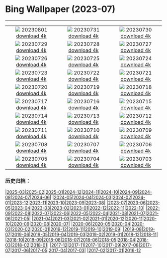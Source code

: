 # Bing Wallpaper (2023-07)
**************
| | | |
| :----: | :----: | :----: |
| ![](https://www.bing.com/th?id=OHR.DenaliClimber_EN-GB1414013985_1920x1080.jpg) 20230801 [download 4k](https://www.bing.com/th?id=OHR.DenaliClimber_EN-GB1414013985_UHD.jpg) | ![](https://www.bing.com/th?id=OHR.RockHouse_EN-GB7594374263_1920x1080.jpg) 20230731 [download 4k](https://www.bing.com/th?id=OHR.RockHouse_EN-GB7594374263_UHD.jpg) | ![](https://www.bing.com/th?id=OHR.PalouseHills_EN-GB6935137102_1920x1080.jpg) 20230730 [download 4k](https://www.bing.com/th?id=OHR.PalouseHills_EN-GB6935137102_UHD.jpg) |
| ![](https://www.bing.com/th?id=OHR.TigerIndia_EN-GB6492286404_1920x1080.jpg) 20230729 [download 4k](https://www.bing.com/th?id=OHR.TigerIndia_EN-GB6492286404_UHD.jpg) | ![](https://www.bing.com/th?id=OHR.SanBlasIslands_EN-GB5570555244_1920x1080.jpg) 20230728 [download 4k](https://www.bing.com/th?id=OHR.SanBlasIslands_EN-GB5570555244_UHD.jpg) | ![](https://www.bing.com/th?id=OHR.ParisLouvre_EN-GB6867376539_1920x1080.jpg) 20230727 [download 4k](https://www.bing.com/th?id=OHR.ParisLouvre_EN-GB6867376539_UHD.jpg) |
| ![](https://www.bing.com/th?id=OHR.OlympicPark_EN-GB3430975053_1920x1080.jpg) 20230726 [download 4k](https://www.bing.com/th?id=OHR.OlympicPark_EN-GB3430975053_UHD.jpg) | ![](https://www.bing.com/th?id=OHR.LasLagunas_EN-GB0705662215_1920x1080.jpg) 20230725 [download 4k](https://www.bing.com/th?id=OHR.LasLagunas_EN-GB0705662215_UHD.jpg) | ![](https://www.bing.com/th?id=OHR.ZebraCousins_EN-GB9257719327_1920x1080.jpg) 20230724 [download 4k](https://www.bing.com/th?id=OHR.ZebraCousins_EN-GB9257719327_UHD.jpg) |
| ![](https://www.bing.com/th?id=OHR.TeaEstate_EN-GB8869612351_1920x1080.jpg) 20230723 [download 4k](https://www.bing.com/th?id=OHR.TeaEstate_EN-GB8869612351_UHD.jpg) | ![](https://www.bing.com/th?id=OHR.HammockDay_EN-GB8668654444_1920x1080.jpg) 20230722 [download 4k](https://www.bing.com/th?id=OHR.HammockDay_EN-GB8668654444_UHD.jpg) | ![](https://www.bing.com/th?id=OHR.BridgeNorway_EN-GB8287345307_1920x1080.jpg) 20230721 [download 4k](https://www.bing.com/th?id=OHR.BridgeNorway_EN-GB8287345307_UHD.jpg) |
| ![](https://www.bing.com/th?id=OHR.MoonDayArtemis_EN-GB7995664444_1920x1080.jpg) 20230720 [download 4k](https://www.bing.com/th?id=OHR.MoonDayArtemis_EN-GB7995664444_UHD.jpg) | ![](https://www.bing.com/th?id=OHR.CrescentLake_EN-GB7735186895_1920x1080.jpg) 20230719 [download 4k](https://www.bing.com/th?id=OHR.CrescentLake_EN-GB7735186895_UHD.jpg) | ![](https://www.bing.com/th?id=OHR.BucerosBicornis_EN-GB7335908659_1920x1080.jpg) 20230718 [download 4k](https://www.bing.com/th?id=OHR.BucerosBicornis_EN-GB7335908659_UHD.jpg) |
| ![](https://www.bing.com/th?id=OHR.CavanCastle_EN-GB6074228510_1920x1080.jpg) 20230717 [download 4k](https://www.bing.com/th?id=OHR.CavanCastle_EN-GB6074228510_UHD.jpg) | ![](https://www.bing.com/th?id=OHR.BearHoleBrook_EN-GB5612823763_1920x1080.jpg) 20230716 [download 4k](https://www.bing.com/th?id=OHR.BearHoleBrook_EN-GB5612823763_UHD.jpg) | ![](https://www.bing.com/th?id=OHR.CastelmazzanoSunrise_EN-GB5103184672_1920x1080.jpg) 20230715 [download 4k](https://www.bing.com/th?id=OHR.CastelmazzanoSunrise_EN-GB5103184672_UHD.jpg) |
| ![](https://www.bing.com/th?id=OHR.BlacktipSharks_EN-GB3965002703_1920x1080.jpg) 20230714 [download 4k](https://www.bing.com/th?id=OHR.BlacktipSharks_EN-GB3965002703_UHD.jpg) | ![](https://www.bing.com/th?id=OHR.ZhangyeGeopark_EN-GB3558371059_1920x1080.jpg) 20230713 [download 4k](https://www.bing.com/th?id=OHR.ZhangyeGeopark_EN-GB3558371059_UHD.jpg) | ![](https://www.bing.com/th?id=OHR.NakupendaBeach_EN-GB3504823444_1920x1080.jpg) 20230712 [download 4k](https://www.bing.com/th?id=OHR.NakupendaBeach_EN-GB3504823444_UHD.jpg) |
| ![](https://www.bing.com/th?id=OHR.WorldPopDay_EN-GB3438147607_1920x1080.jpg) 20230711 [download 4k](https://www.bing.com/th?id=OHR.WorldPopDay_EN-GB3438147607_UHD.jpg) | ![](https://www.bing.com/th?id=OHR.SomersetLavender_EN-GB4406056307_1920x1080.jpg) 20230710 [download 4k](https://www.bing.com/th?id=OHR.SomersetLavender_EN-GB4406056307_UHD.jpg) | ![](https://www.bing.com/th?id=OHR.MoselleRiver_EN-GB3282583215_1920x1080.jpg) 20230709 [download 4k](https://www.bing.com/th?id=OHR.MoselleRiver_EN-GB3282583215_UHD.jpg) |
| ![](https://www.bing.com/th?id=OHR.CooperChapel_EN-GB3223333366_1920x1080.jpg) 20230708 [download 4k](https://www.bing.com/th?id=OHR.CooperChapel_EN-GB3223333366_UHD.jpg) | ![](https://www.bing.com/th?id=OHR.CocoaPods_EN-GB3162755860_1920x1080.jpg) 20230707 [download 4k](https://www.bing.com/th?id=OHR.CocoaPods_EN-GB3162755860_UHD.jpg) | ![](https://www.bing.com/th?id=OHR.KissingPenguins_EN-GB3095500691_1920x1080.jpg) 20230706 [download 4k](https://www.bing.com/th?id=OHR.KissingPenguins_EN-GB3095500691_UHD.jpg) |
| ![](https://www.bing.com/th?id=OHR.CorfuBeach_EN-GB3021537336_1920x1080.jpg) 20230705 [download 4k](https://www.bing.com/th?id=OHR.CorfuBeach_EN-GB3021537336_UHD.jpg) | ![](https://www.bing.com/th?id=OHR.GrasslandsNationalParkSaskachewan_EN-GB2961538655_1920x1080.jpg) 20230704 [download 4k](https://www.bing.com/th?id=OHR.GrasslandsNationalParkSaskachewan_EN-GB2961538655_UHD.jpg) | ![](https://www.bing.com/th?id=OHR.Wimbledon_EN-GB2899114060_1920x1080.jpg) 20230703 [download 4k](https://www.bing.com/th?id=OHR.Wimbledon_EN-GB2899114060_UHD.jpg) |

### 历史归档：

|[2025-03](/../2025-03/2025-03.md)|[2025-02](/../2025-02/2025-02.md)|[2025-01](/../2025-01/2025-01.md)|[2024-12](/../2024-12/2024-12.md)|[2024-11](/../2024-11/2024-11.md)|[2024-10](/../2024-10/2024-10.md)|[2024-09](/../2024-09/2024-09.md)|[2024-08](/../2024-08/2024-08.md)|[2024-07](/../2024-07/2024-07.md)|[2024-06](/../2024-06/2024-06.md)|
|[2024-05](/../2024-05/2024-05.md)|[2024-04](/../2024-04/2024-04.md)|[2024-03](/../2024-03/2024-03.md)|[2024-02](/../2024-02/2024-02.md)|[2024-01](/../2024-01/2024-01.md)|[2023-12](/../2023-12/2023-12.md)|[2023-11](/../2023-11/2023-11.md)|[2023-10](/../2023-10/2023-10.md)|[2023-09](/../2023-09/2023-09.md)|[2023-08](/../2023-08/2023-08.md)|
|[2023-07](/2023-07.md)|[2023-06](/../2023-06/2023-06.md)|[2023-05](/../2023-05/2023-05.md)|[2023-04](/../2023-04/2023-04.md)|[2023-03](/../2023-03/2023-03.md)|[2023-02](/../2023-02/2023-02.md)|[2023-01](/../2023-01/2023-01.md)|[2022-12](/../2022-12/2022-12.md)|[2022-11](/../2022-11/2022-11.md)|[2022-10](/../2022-10/2022-10.md)|
|[2022-09](/../2022-09/2022-09.md)|[2022-08](/../2022-08/2022-08.md)|[2022-07](/../2022-07/2022-07.md)|[2022-06](/../2022-06/2022-06.md)|[2022-05](/../2022-05/2022-05.md)|[2022-04](/../2022-04/2022-04.md)|[2021-08](/../2021-08/2021-08.md)|[2021-07](/../2021-07/2021-07.md)|[2021-06](/../2021-06/2021-06.md)|[2021-05](/../2021-05/2021-05.md)|
|[2021-04](/../2021-04/2021-04.md)|[2021-03](/../2021-03/2021-03.md)|[2021-02](/../2021-02/2021-02.md)|[2021-01](/../2021-01/2021-01.md)|[2020-12](/../2020-12/2020-12.md)|[2020-11](/../2020-11/2020-11.md)|[2020-10](/../2020-10/2020-10.md)|[2020-09](/../2020-09/2020-09.md)|[2020-08](/../2020-08/2020-08.md)|[2020-07](/../2020-07/2020-07.md)|
|[2020-06](/../2020-06/2020-06.md)|[2020-05](/../2020-05/2020-05.md)|[2020-04](/../2020-04/2020-04.md)|[2020-03](/../2020-03/2020-03.md)|[2020-02](/../2020-02/2020-02.md)|[2020-01](/../2020-01/2020-01.md)|[2019-12](/../2019-12/2019-12.md)|[2019-11](/../2019-11/2019-11.md)|[2019-10](/../2019-10/2019-10.md)|[2019-09](/../2019-09/2019-09.md)|
|[2019-08](/../2019-08/2019-08.md)|[2019-07](/../2019-07/2019-07.md)|[2019-06](/../2019-06/2019-06.md)|[2019-05](/../2019-05/2019-05.md)|[2019-04](/../2019-04/2019-04.md)|[2019-03](/../2019-03/2019-03.md)|[2019-02](/../2019-02/2019-02.md)|[2019-01](/../2019-01/2019-01.md)|[2018-12](/../2018-12/2018-12.md)|[2018-11](/../2018-11/2018-11.md)|
|[2018-10](/../2018-10/2018-10.md)|[2018-09](/../2018-09/2018-09.md)|[2018-08](/../2018-08/2018-08.md)|[2018-07](/../2018-07/2018-07.md)|[2018-06](/../2018-06/2018-06.md)|[2018-05](/../2018-05/2018-05.md)|[2018-04](/../2018-04/2018-04.md)|[2018-03](/../2018-03/2018-03.md)|[2018-02](/../2018-02/2018-02.md)|[2018-01](/../2018-01/2018-01.md)|
|[2017-12](/../2017-12/2017-12.md)|[2017-11](/../2017-11/2017-11.md)|[2017-10](/../2017-10/2017-10.md)|[2017-09](/../2017-09/2017-09.md)|[2017-08](/../2017-08/2017-08.md)|[2017-07](/../2017-07/2017-07.md)|[2017-06](/../2017-06/2017-06.md)|[2017-05](/../2017-05/2017-05.md)|[2017-04](/../2017-04/2017-04.md)|[2017-03](/../2017-03/2017-03.md)|
|[2017-02](/../2017-02/2017-02.md)|[2017-01](/../2017-01/2017-01.md)|[2016-12](/../2016-12/2016-12.md)